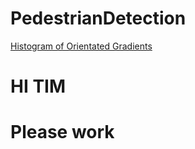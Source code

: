 # PedestrianDetection
[Histogram of Orientated Gradients](https://www.learnopencv.com/histogram-of-oriented-gradients/)
# HI TIM
# Please work
